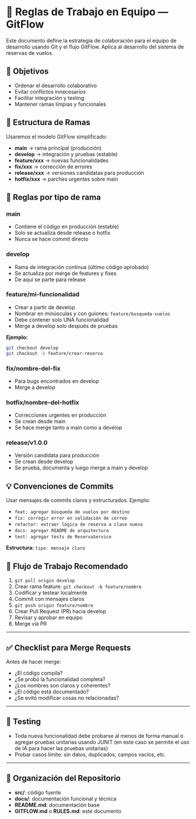 # 🧠 Reglas de Trabajo en Equipo — GitFlow

Este documento define la estrategia de colaboración para el equipo de desarrollo usando Git y el flujo GitFlow. Aplica al desarrollo del sistema de reservas de vuelos.

## 📌 Objetivos

* Ordenar el desarrollo colaborativo
* Evitar conflictos innecesarios
* Facilitar integración y testing
* Mantener ramas limpias y funcionales

## 🌱 Estructura de Ramas

Usaremos el modelo GitFlow simplificado:

* **main** → rama principal (producción)
* **develop** → integración y pruebas (estable)
* **feature/xxx** → nuevas funcionalidades
* **fix/xxx** → corrección de errores
* **release/xxx** → versiones candidatas para producción
* **hotfix/xxx** → parches urgentes sobre main


## 🔧 Reglas por tipo de rama

### main
* Contiene el código en producción (estable)
* Solo se actualiza desde release o hotfix
* Nunca se hace commit directo

### develop
* Rama de integración continua (último código aprobado)
* Se actualiza por merge de features y fixes
* De aquí se parte para release

### feature/mi-funcionalidad
* Crear a partir de develop
* Nombrar en minúsculas y con guiones: `feature/busqueda-vuelos`
* Debe contener solo UNA funcionalidad
* Merge a develop solo después de pruebas

**Ejemplo:**
```bash
git checkout develop 
git checkout -b feature/crear-reserva
```

### fix/nombre-del-fix
* Para bugs encontrados en develop
* Merge a develop

### hotfix/nombre-del-hotfix
* Correcciones urgentes en producción
* Se crean desde main
* Se hace merge tanto a main como a develop

### release/v1.0.0
* Versión candidata para producción
* Se crean desde develop
* Se prueba, documenta y luego merge a main y develop

## 💡 Convenciones de Commits

Usar mensajes de commits claros y estructurados. Ejemplo:

* `feat: agregar búsqueda de vuelos por destino`
* `fix: corregir error en validación de correo`
* `refactor: extraer lógica de reserva a clase nueva`
* `docs: agregar README de arquitectura`
* `test: agregar tests de ReservaService`

**Estructura:** `tipo: mensaje claro`


## 🚦 Flujo de Trabajo Recomendado

1. `git pull origin develop`
2. Crear rama feature: `git checkout -b feature/nombre`
3. Codificar y testear localmente
4. Commit con mensajes claros
5. `git push origin feature/nombre`
6. Crear Pull Request (PR) hacia develop
7. Revisar y aprobar en equipo
8. Merge vía PR

---

## ✅ Checklist para Merge Requests

Antes de hacer merge:

* ¿El código compila?
* ¿Se probó la funcionalidad completa?
* ¿Los nombres son claros y coherentes?
* ¿El código está documentado?
* ¿Se evitó modificar cosas no relacionadas?

---

## 🧪 Testing

* Toda nueva funcionalidad debe probarse al menos de forma manual o agregar pruebas unitarias usando JUNIT (en este caso se permite el uso de IA para hacer las pruebas unitarias) 
* Probar casos límite: sin datos, duplicados, campos vacíos, etc.

---

## 📁 Organización del Repositorio

* **src/**: código fuente
* **docs/**: documentación funcional y técnica
* **README.md**: documentación base
* **GITFLOW.md** o **RULES.md**: este documento
